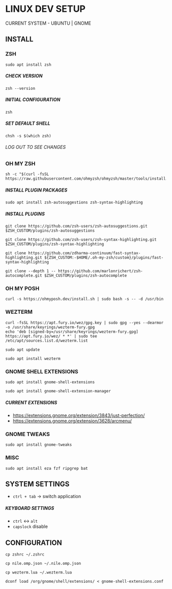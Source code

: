 # LINUX DEV SETUP

CURRENT SYSTEM - UBUNTU | GNOME

## INSTALL

### ZSH

```
sudo apt install zsh
```

##### CHECK VERSION

```
zsh --version
```

##### INITIAL CONFIGURATION

```
zsh
```

##### SET DEFAULT SHELL

```
chsh -s $(which zsh)
```

###### LOG OUT TO SEE CHANGES

### OH MY ZSH

```
sh -c "$(curl -fsSL https://raw.githubusercontent.com/ohmyzsh/ohmyzsh/master/tools/install.sh)"
```

##### INSTALL PLUGIN PACKAGES

```
sudo apt install zsh-autosuggestions zsh-syntax-highlighting
```

##### INSTALL PLUGINS

```
git clone https://github.com/zsh-users/zsh-autosuggestions.git $ZSH_CUSTOM/plugins/zsh-autosuggestions
```

```
git clone https://github.com/zsh-users/zsh-syntax-highlighting.git $ZSH_CUSTOM/plugins/zsh-syntax-highlighting
```

```
git clone https://github.com/zdharma-continuum/fast-syntax-highlighting.git ${ZSH_CUSTOM:-$HOME/.oh-my-zsh/custom}/plugins/fast-syntax-highlighting
```

```
git clone --depth 1 -- https://github.com/marlonrichert/zsh-autocomplete.git $ZSH_CUSTOM/plugins/zsh-autocomplete
```

### OH MY POSH

```
curl -s https://ohmyposh.dev/install.sh | sudo bash -s -- -d /usr/bin
```

### WEZTERM

```
curl -fsSL https://apt.fury.io/wez/gpg.key | sudo gpg --yes --dearmor -o /usr/share/keyrings/wezterm-fury.gpg
echo 'deb [signed-by=/usr/share/keyrings/wezterm-fury.gpg] https://apt.fury.io/wez/ * *' | sudo tee /etc/apt/sources.list.d/wezterm.list
```

```
sudo apt update
```

```
sudo apt install wezterm
```

### GNOME SHELL EXTENSIONS

```
sudo apt install gnome-shell-extensions
```

```
sudo apt install gnome-shell-extension-manager
```

##### CURRENT EXTENSIONS

- https://extensions.gnome.org/extension/3843/just-perfection/
- https://extensions.gnome.org/extension/3628/arcmenu/

### GNOME TWEAKS

```
sudo apt install gnome-tweaks
```

### MISC
```
sudo apt install eza fzf ripgrep bat
```

## SYSTEM SETTINGS

- `ctrl + tab` -> switch application

##### KEYBOARD SETTINGS

- `ctrl` <-> `alt`
- `capslock` disable

## CONFIGURATION

```
cp zshrc ~/.zshrc
```

```
cp nile.omp.json ~/.nile.omp.json
```

```
cp wezterm.lua ~/.wezterm.lua
```

```
dconf load /org/gnome/shell/extensions/ < gnome-shell-extensions.conf
```
